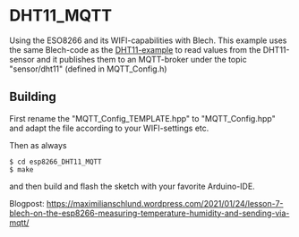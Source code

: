 # DHT11_MQTT

Using the ESO8266 and its WIFI-capabilities with Blech.
This example uses the same Blech-code as the
[DHT11-example](https://github.com/mschlund/blechexamples_arduino/tree/main/DHT11)
to read values from the DHT11-sensor and it publishes
them to an MQTT-broker under the topic "sensor/dht11" (defined in MQTT_Config.h)


## Building

First rename the "MQTT_Config_TEMPLATE.hpp" to "MQTT_Config.hpp" and adapt the file according to your WIFI-settings etc.

Then as always
```
$ cd esp8266_DHT11_MQTT
$ make
```

and then build and flash the sketch with your favorite Arduino-IDE.

Blogpost: https://maximilianschlund.wordpress.com/2021/01/24/lesson-7-blech-on-the-esp8266-measuring-temperature-humidity-and-sending-via-mqtt/
